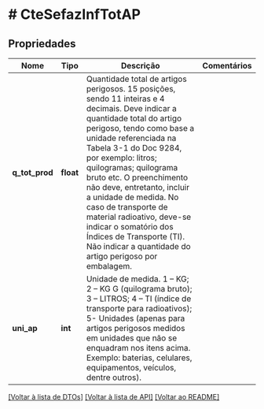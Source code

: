 # # CteSefazInfTotAP

## Propriedades

Nome | Tipo | Descrição | Comentários
------------ | ------------- | ------------- | -------------
**q_tot_prod** | **float** | Quantidade total de artigos perigosos.  15 posições, sendo 11 inteiras e 4 decimais.   Deve indicar a quantidade total do artigo perigoso, tendo como base a unidade referenciada na Tabela 3-1 do Doc 9284, por exemplo: litros; quilogramas; quilograma bruto etc. O preenchimento não deve, entretanto, incluir a unidade de medida. No caso de transporte de material radioativo, deve-se indicar o somatório dos Índices de Transporte (TI). Não indicar a quantidade do artigo perigoso por embalagem. |
**uni_ap** | **int** | Unidade de medida.  1 – KG;   2 – KG G (quilograma bruto);  3 – LITROS;  4 – TI (índice de transporte para radioativos); 5- Unidades (apenas para artigos perigosos medidos em unidades que não se enquadram nos itens acima. Exemplo: baterias, celulares, equipamentos, veículos, dentre outros). |

[[Voltar à lista de DTOs]](../../README.md#models) [[Voltar à lista de API]](../../README.md#endpoints) [[Voltar ao README]](../../README.md)

